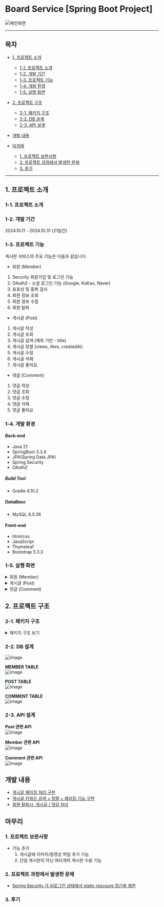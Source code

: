 # Board Service [Spring Boot Project]

![메인화면](https://github.com/user-attachments/assets/1a502db6-2167-47cd-94ee-f8cfabb044fa)

---
## 목차
 - [1. 프로젝트 소개](#1-프로젝트-소개)
   - [1-1. 프로젝트 소개](#1-1-프로젝트-소개)
   - [1-2. 개발 기간](#1-2-개발-기간)
   - [1-3. 프로젝트 기능](#1-3-프로젝트-기능)
   - [1-4. 개발 환경](#1-4-개발-환경)
   - [1-5. 실행 화면](#1-5-실행-화면)
  
 - [2. 프로젝트 구조](#2-프로젝트-구조)
   - [2-1. 패키지 구조](#2-1-패키지-구조)
   - [2-2. DB 설계](#2-2-DB-설계)
   - [2-3. API 설계](#2-3-API-설계)
  
 - [개발 내용](#개발-내용)

 - [마치며](#마치며)
   - [1. 프로젝트 보완사항](#1-프로젝트-보완사항)
   - [2. 프로젝트 과정에서 발생한 문제](#2-프로젝트-과정에서-발생한-문제)
   - [3. 후기](#3-후기)
---

## 1. 프로젝트 소개

### 1-1. 프로젝트 소개



### 1-2. 개발 기간

2024.10.11 - 2024.10.31 (21일간)


### 1-3. 프로젝트 기능

게시판 서비스의 주요 기능은 다음과 같습니다.

- 회원 (Member)
1. Security 회원가입 및 로그인 기능
2. OAuth2 - 소셜 로그인 기능 (Google, KaKao, Naver)
3. 유효성 및 중복 검사
4. 회원 정보 조회
5. 회원 정보 수정
6. 회원 탈퇴

- 게시글 (Post)
1. 게시글 작성
2. 게시글 조회
3. 게시글 검색 (제목 기반 - title)
4. 게시글 정렬 (views, likes, createdAt)
5. 게시글 수정
6. 게시글 삭제
7. 게시글 좋아요

- 댓글 (Comment)
1. 댓글 작성
2. 댓글 조회
3. 댓글 수정
4. 댓글 삭제
5. 댓글 좋아요


### 1-4. 개발 환경

#### Back-end
 - Java 21
 - SpringBoot 3.3.4
 - JPA(Spring Data JPA)
 - Spring Security
 - OAuth2

##### Build Tool
 - Gradle 8.10.2

##### DataBase
 - MySQL 8.0.36

#### Front-end
 - html/css
 - JavaScript
 - Thymeleaf
 - Bootstrap 5.3.3


### 1-5. 실행 화면

  <details>
    <summary>회원 (Member)</summary>

   **1. 로그인 화면 - ("/members/login")**  
   ![image](https://github.com/user-attachments/assets/f8f20f6d-d922-42a6-8f64-7d9cc976f1e9)  
  
   [로그인 여부에 따른 헤더 버튼 구성]
   로그인 X  
   ![image](https://github.com/user-attachments/assets/b56e72a4-0d1c-48a2-9951-d630386ad558)  
  
   로그인 O
   ![image](https://github.com/user-attachments/assets/3c0fb534-b1c3-4d56-9c4f-466f0120c9bb)  


   [소셜 로그인 - Google]  
   ![image](https://github.com/user-attachments/assets/842da38c-2ecf-4413-a65b-1d42a196a9a5)  
   ![image](https://github.com/user-attachments/assets/8f8ce3ea-602e-46d7-99bf-000d0de689ab)  
   Google 로그인 화면으로 이동한다.  

   [소셜 로그인 - Naver]  
   ![image](https://github.com/user-attachments/assets/670edb23-4afe-45e1-bd15-ffa3cdef0870)  
   ![image](https://github.com/user-attachments/assets/37a051fc-53e4-4755-b472-3580ffd68daf)  
   Naver 로그인 화면으로 이동한다.  

   [소셜 로그인 - Kakao]  
   ![image](https://github.com/user-attachments/assets/c7f5bb47-b502-4e4f-ac7e-c3c8b2b442ab)  
   ![image](https://github.com/user-attachments/assets/91307a71-1c8f-4e57-a116-6b19b4629143)  
   Kakao 로그인 화면으로 이동한다.  


   **2. 회원가입 화면 - ("/members/join")**  
   ![image](https://github.com/user-attachments/assets/ffdddc0d-6cd2-4904-ae8b-d723986b363f)  

   ※ 회원가입 입력값에 대한 유효성 검사  
   ![image](https://github.com/user-attachments/assets/881711b1-ba8b-4fda-be5e-08babc761dc9)  

   Example) 새로운 회원가입  
   ※ 'username' 중복 검사 - 같은 'username' 을 가지고 있는 기존 회원 존재  
   ![image](https://github.com/user-attachments/assets/e3613693-e6bd-467e-a412-77466d0ffee7)  

   ※ 정상적으로 회원가입 완료!  
   ![image](https://github.com/user-attachments/assets/747c4549-6075-428a-8323-9521a085f712)  
   ![image](https://github.com/user-attachments/assets/dd7c7c19-2c38-46ac-b36a-bf78e467b195)  
   DB 에 저장된 모습  

   

   **3. 회원정보 화면 - ("/members/info)**  
   ![image](https://github.com/user-attachments/assets/82930cf6-7614-4a94-a1bb-fffd31db2443)  
   ![image](https://github.com/user-attachments/assets/22780dff-1d65-4439-bae2-3c93226aa30b)  
   '정보 수정' 버튼을 눌러 '회원정보 수정 화면'으로 이동한다.  



   **4-1. 회원정보 수정 화면 - ("/members/info/update")**  
   ![image](https://github.com/user-attachments/assets/0839d853-8c80-422d-b8a5-0b2b39d511f9)  

   이메일 형식 유효성 검사  
   ![image](https://github.com/user-attachments/assets/2cbc2a55-878f-4995-bb05-791c2687d408)    
  
   ![image](https://github.com/user-attachments/assets/6bdaffcb-d2d9-4525-a24a-551ccf820b10)  
   nickname : 'newNickname' -> 'otherNickname'  
   email : 'newMember@example.com' -> 'otherMember@example.com'  
   이와 같이 수정 후 'Submit' 버튼을 눌러 정보 수정을 완료한다.  
   
   ![image](https://github.com/user-attachments/assets/0ec162cc-810a-4cfa-a541-b5e88956a969)  
   수정사항이 적용된 것을 확인할 수 있다.  

   

   **4-2. 비밀번호 수정 화면 - ("/members/info/updatePassword")**  
   ![image](https://github.com/user-attachments/assets/b90e57bd-2f44-4070-9258-adb01d771242)  

   현재 비밀번호는 '1q2w3e4r~!' 이다.  
   비밀번호를 변경하기 위해서는 
   '현재 비밀번호'  
   '변경하고자 하는 비밇번호'  
   '변경하고자 하는 비밀번호 확인'  
   이렇게 3개의 입력 필드를 갖는다.  

   1) '현재 비밀번호'를 잘못입력하는 경우  
   ![image](https://github.com/user-attachments/assets/2937aabd-9e80-4caa-9fca-d836e7c731f2)  

   2) '변경하고자 하는 비밀번호' 와 '변경하고자 하는 비밀번호 확인'이 서로 다른 경우  
   ![image](https://github.com/user-attachments/assets/82e00a95-d149-40b6-bf30-c820a1b48daa)  


   ![image](https://github.com/user-attachments/assets/2acba68e-c28b-440c-bc1a-ba9deb0bd249)  
   password : '1q2w3e4r~!' -> '11dnjfekf~!'로 수정하였다.  



   **5. 회원 탈퇴**  

    
  </details>



  
  <details>
    <summary>게시글 (Post)</summary>
    
   **1. 게시글 전체 목록 - ("/")**
   ![image](https://github.com/user-attachments/assets/eb2ffe3c-c87e-4f3b-a1d3-5fe837a87c64)  




   **1-1. 게시글 전체 목록 정렬 - (Views, Likes, Created At)**

   '조회수' 기준으로 내림차순 정렬  
   ![image](https://github.com/user-attachments/assets/ba12d056-b2ca-449e-b84a-5b072e1897d6)  

   'Views' 항목을 클릭하여 '조회수' 기준 내림차순 정렬을 한다.  
   ※ 로그인을 하지 않아도 게시글 정렬이 가능하다.  


   '좋아요 수' 기준으로 내림차순 정렬  
   ![image](https://github.com/user-attachments/assets/708404d2-d611-4a48-b62a-701ee634c793)  

   'Likes' 항목을 클릭하여 '좋아요 수' 기준 내림차순 정렬을 한다.  
   ※ 로그인을 하지 않아도 게시글 정렬이 가능하다.  

   +) 'createdAt' 항목을 클릭하여 '작성일자' 기준 내림차순 정렬을 한다.  



   **2. 게시글 등록 화면 - ("/posts/new")**  
   ![image](https://github.com/user-attachments/assets/bad9dc45-6c45-4c0e-ae0e-0f4214adf0f7)  
   
   로그인한 사용자만 게시글 작성이 가능하며, 작성 후 '작성하기' 버튼을 누르면 메인 페이지로 리다이렉트 된다.  

   ![image](https://github.com/user-attachments/assets/119453d7-eaab-4ff0-9b49-ee82904b74f8)
   ※로그인 하지 않은 상태에서 '글작성' 버튼을 누르게되면, 로그인 화면("/members/login")으로 이동한다.  

     

   **3. 게시글 상세 정보 - ("/posts/{postId}")**  

   1) 로그인 X  
   ![image](https://github.com/user-attachments/assets/3dbf3788-e454-446e-aac2-a9d60ad6cc67)  

   2) 게시글 작성자로 로그인 한 경우  
   ![image](https://github.com/user-attachments/assets/ba85c4da-15fa-451a-9ed7-528622407c56)  
   게시글 작성자인 "member1" 으로 로그인 한 경우,  
   '게시글 수정', '게시글 삭제' 버튼이 보이는 것을 확인할 수 있다.  
  
   4) 게시글 작성자가 아닌 회원으로 로그인 한 경우  
   ![image](https://github.com/user-attachments/assets/0f9c36d3-68a4-427e-8665-17e44a1b6392)  
   게시글 작성자 "member1" 과 다른 회원인 "member2"로 로그인 한 경우,  
   '게시글 수정', '게시글 삭제' 버튼을 확인할 수 없다.  




   **4. 게시글 수정 화면 - ("/posts/update/{postId}")**
   ![image](https://github.com/user-attachments/assets/c1ef377d-fba7-4e13-a7de-3c87c7337951)  

   기존 게시글 내용이 'textarea'에 입력되어 있는 것을 볼 수 있다.  
   게시글 수정 후, '저장하기' 버튼을 눌러 수정을 마무리한다.  
   '저장하' 버튼을 누르면 게시글 목록으로 이동한다.  

   [수정된 게시글 화면]  
   ![image](https://github.com/user-attachments/assets/456dcff8-aa14-4973-adc5-0321a64ce4cf)  

   

   **5. 게시글 삭제 화면**  
   ![image](https://github.com/user-attachments/assets/cf2c8c41-5bc3-481a-86c5-c52f93fdaeca)  
   '게시글 삭제' 버튼을 눌러 게시글 삭제를 진행한다. 

   [기존 게시글 목록]  
   ![image](https://github.com/user-attachments/assets/3674cc31-e14b-47b4-9a90-4eae363b5773)  

   [삭제 후 게시글 목록]  
   ![image](https://github.com/user-attachments/assets/aa859a43-ff95-4d25-9339-ae432b0db8fe)  
   '154'번 게시글	"REALLY REALLY - WINNER 中"이 삭제된 것을 확인할 수 있다.  
  

   **6. 게시글 검색 화면**  
   "Hello"란 키워드를 포함한 게시글을 검색한다.  
   ![image](https://github.com/user-attachments/assets/bb9828b1-03c9-4c44-bb04-2ee8a23be3f7)  
   제목에 Hello가 포함된 게시글을 검색 결과로 산출한 것을 확인할 수 있다.  


  **6-1. 게시글 검색 후 페이징 화면**

  ['Hello' 키워드로 검색한 화면]  
  ![image](https://github.com/user-attachments/assets/bb9828b1-03c9-4c44-bb04-2ee8a23be3f7)  
  
  ['Hello' 키워드로 검색 내용 中 사용자 기준 3페이지]  
  ![image](https://github.com/user-attachments/assets/904c9477-5099-4bee-a9d3-0dc8b9b67b8c)  


  **6-2. 게시글 검색 후 페이징 + 정렬**

  ['Hello' 키워드로 검색 내용 && 조회수 기준 내림차순 정렬]  
  ![image](https://github.com/user-attachments/assets/33e0dcc2-40dc-4c52-952a-8137d446786a)  

  ['Hello' 키워드로 검색 내용 && 조회수 기준 내림차순 정렬 中 사용자 기준 1페이지]  
  ![image](https://github.com/user-attachments/assets/33e0dcc2-40dc-4c52-952a-8137d446786a)  


  **7. 게시글 돟아요 기능**  
  ![image](https://github.com/user-attachments/assets/e5fa3a6a-d261-4965-a5f5-322238e1a3d2)  
  현재 로그인된 회원이 좋아요를 누른 게시글은 '좋아요'버튼이 색칠된 것을 확인할 수 있다.   

  
    
  </details>

  <details>
    <summary>댓글 (Comment)</summary>


  **1. 댓글 작성 화면**  
  ![image](https://github.com/user-attachments/assets/1fdb6be1-4554-4ffb-92e7-ac847bedb1b4)  
  게시글 하단에 해당 게시글 소속의 댓글을 작성할 수 있다.  
  ![image](https://github.com/user-attachments/assets/ad619178-c9bf-4cd9-a02b-44fe85a8dcd1)  


  **2. 댓글 수정**  
  ![image](https://github.com/user-attachments/assets/a667385a-5cc2-4265-9587-93b7e4461b3f)  
  현재 로그인 회원 : "member3" (nickname : 'nic_member3')  
  
  ![image](https://github.com/user-attachments/assets/7f14c63d-1735-436f-b53a-e6f854810fda)  
  현재 로그인 회원이 작성한 댓글/대댓글만 '수정', '삭제' 버튼이 확인된다.  

  ![image](https://github.com/user-attachments/assets/9ce9e132-057d-48b3-aeb8-19cc7c23598b)  
  '수정' 버튼을 눌러 수정 모드로 변환한다.  

  ![image](https://github.com/user-attachments/assets/a3453711-b601-42d0-8338-de43efa2342b)  
  댓글내용을 수정한다. '게시' 버튼을 눌러 수정을 완료한다.  

  [수정된 댓글]  
  ![image](https://github.com/user-attachments/assets/e4fe1357-9b2a-4dbe-997e-9ef82570309e)  
  댓글이 수정된 것을 확인할 수 있다.  
  수정된 댓글은 '작성일자' 뒤에 "(수정됨)" 문구가 붙은 것을 확인할 수 있다.  


  **3. 댓글 좋아요**  
  ![image](https://github.com/user-attachments/assets/295a1511-c7ec-40fa-8430-b58b45c60822)  
  현재 로그인된 회원이 좋아요를 누른 댓글은 '좋아요'버튼이 색칠된 것을 확인할 수 있다.   

  ![image](https://github.com/user-attachments/assets/a991a653-ff7e-4c2a-acf6-467a69bb055c)  
  이미 좋아요가 눌러진 댓글의 '좋아요'버튼을 다시 누른다면, 좋아요가 취소되고, 버튼이 원상태로 복귀된다.  



  **4. 댓글 삭제**  

  ![image](https://github.com/user-attachments/assets/dc27f438-ebfe-4183-a3f6-fe152ddffb4e)  
  '삭제' 버튼을 눌러 댓글/대댓글 삭제를 진행한다.    

  ![image](https://github.com/user-attachments/assets/10d16db1-dea0-4af7-9dcc-5a951b1763ca)  
  해당 댓글이 삭제된 것을 확인할 수 있다.  

    
  </details>




## 2. 프로젝트 구조

### 2-1. 패키지 구조

<details>

<summary>패키지 구조 보기</summary>

```
📦src
 ┣ 📂main
 ┃ ┣ 📂java
 ┃ ┃ ┗ 📂project
 ┃ ┃ ┃ ┗ 📂board_service
 ┃ ┃ ┃ ┃ ┣ 📂config
 ┃ ┃ ┃ ┃ ┃ ┣ 📜CustomUserDetailsService.java
 ┃ ┃ ┃ ┃ ┃ ┗ 📜WebSecurityConfig.java
 ┃ ┃ ┃ ┃ ┣ 📂controller
 ┃ ┃ ┃ ┃ ┃ ┣ 📜CommentApiController.java
 ┃ ┃ ┃ ┃ ┃ ┣ 📜CommentController.java
 ┃ ┃ ┃ ┃ ┃ ┣ 📜CommentLikesController.java
 ┃ ┃ ┃ ┃ ┃ ┣ 📜HomeController.java
 ┃ ┃ ┃ ┃ ┃ ┣ 📜MemberController.java
 ┃ ┃ ┃ ┃ ┃ ┣ 📜PostController.java
 ┃ ┃ ┃ ┃ ┃ ┣ 📜PostLikesController.java
 ┃ ┃ ┃ ┃ ┃ ┗ 📜TestController.java
 ┃ ┃ ┃ ┃ ┣ 📂dto
 ┃ ┃ ┃ ┃ ┃ ┣ 📜CommentDto.java
 ┃ ┃ ┃ ┃ ┃ ┣ 📜MemberDto.java
 ┃ ┃ ┃ ┃ ┃ ┗ 📜PostDto.java
 ┃ ┃ ┃ ┃ ┣ 📂entity
 ┃ ┃ ┃ ┃ ┃ ┣ 📜BaseEntity.java
 ┃ ┃ ┃ ┃ ┃ ┣ 📜Comment.java
 ┃ ┃ ┃ ┃ ┃ ┣ 📜CommentLikes.java
 ┃ ┃ ┃ ┃ ┃ ┣ 📜Member.java
 ┃ ┃ ┃ ┃ ┃ ┣ 📜MemberRole.java
 ┃ ┃ ┃ ┃ ┃ ┣ 📜Post.java
 ┃ ┃ ┃ ┃ ┃ ┗ 📜PostLikes.java
 ┃ ┃ ┃ ┃ ┣ 📂exception
 ┃ ┃ ┃ ┃ ┃ ┣ 📜DataAlreadyExistsException.java
 ┃ ┃ ┃ ┃ ┃ ┣ 📜DataNotFoundException.java
 ┃ ┃ ┃ ┃ ┃ ┣ 📜GlobalExceptionHandler.java
 ┃ ┃ ┃ ┃ ┃ ┣ 📜PasswordCheckFailedException.java
 ┃ ┃ ┃ ┃ ┃ ┗ 📜UnauthorizedAccessException.java
 ┃ ┃ ┃ ┃ ┣ 📂oauth
 ┃ ┃ ┃ ┃ ┃ ┣ 📜CustomOAuth2UserService.java
 ┃ ┃ ┃ ┃ ┃ ┗ 📜OAuthAttributes.java
 ┃ ┃ ┃ ┃ ┣ 📂repository
 ┃ ┃ ┃ ┃ ┃ ┣ 📜CommentLikesRepository.java
 ┃ ┃ ┃ ┃ ┃ ┣ 📜CommentRepository.java
 ┃ ┃ ┃ ┃ ┃ ┣ 📜MemberRepository.java
 ┃ ┃ ┃ ┃ ┃ ┣ 📜PostLikesRepository.java
 ┃ ┃ ┃ ┃ ┃ ┗ 📜PostRepository.java
 ┃ ┃ ┃ ┃ ┣ 📂service
 ┃ ┃ ┃ ┃ ┃ ┣ 📜CommentLikesService.java
 ┃ ┃ ┃ ┃ ┃ ┣ 📜CommentService.java
 ┃ ┃ ┃ ┃ ┃ ┣ 📜MemberService.java
 ┃ ┃ ┃ ┃ ┃ ┣ 📜PostLikesService.java
 ┃ ┃ ┃ ┃ ┃ ┗ 📜PostService.java
 ┃ ┃ ┃ ┃ ┣ 📜BoardServiceApplication.java
 ┃ ┃ ┃ ┃ ┗ 📜InitData.java
 ┃ ┗ 📂resources
 ┃ ┃ ┣ 📂static
 ┃ ┃ ┃ ┣ 📂css
 ┃ ┃ ┃ ┃ ┣ 📜bootstrap.min.css
 ┃ ┃ ┃ ┃ ┗ 📜styles.css
 ┃ ┃ ┃ ┣ 📂img
 ┃ ┃ ┃ ┃ ┣ 📜google-logo.png
 ┃ ┃ ┃ ┃ ┣ 📜kakao-logo.png
 ┃ ┃ ┃ ┃ ┗ 📜naver-logo.png
 ┃ ┃ ┃ ┗ 📂js
 ┃ ┃ ┃ ┃ ┗ 📜scripts.js
 ┃ ┃ ┣ 📂templates
 ┃ ┃ ┃ ┣ 📂fragments
 ┃ ┃ ┃ ┃ ┣ 📜footer.html
 ┃ ┃ ┃ ┃ ┗ 📜header.html
 ┃ ┃ ┃ ┣ 📂members
 ┃ ┃ ┃ ┃ ┣ 📜info.html
 ┃ ┃ ┃ ┃ ┣ 📜infoUpdate.html
 ┃ ┃ ┃ ┃ ┣ 📜join.html
 ┃ ┃ ┃ ┃ ┣ 📜login.html
 ┃ ┃ ┃ ┃ ┗ 📜passwordUpdate.html
 ┃ ┃ ┃ ┣ 📂posts
 ┃ ┃ ┃ ┃ ┣ 📜create.html
 ┃ ┃ ┃ ┃ ┣ 📜information.html
 ┃ ┃ ┃ ┃ ┗ 📜update.html
 ┃ ┃ ┃ ┗ 📜index.html
 ┃ ┃ ┣ 📜application-oauth.yml
 ┃ ┃ ┗ 📜application.yml
 ┗ 📂test
 ┃ ┗ 📂java
 ┃ ┃ ┗ 📂project
 ┃ ┃ ┃ ┗ 📂board_service
 ┃ ┃ ┃ ┃ ┗ 📜BoardServiceApplicationTests.java
```


</details>



### 2-2. DB 설계  

![image](https://github.com/user-attachments/assets/c7d6d2d5-aae8-48d0-88c1-c3b01336b406)  

**MEMBER TABLE**   
![image](https://github.com/yashin20/BoardServiceV2/assets/92693776/688dd71e-b194-41d7-8366-5634e666f748)  

**POST TABLE**  
![image](https://github.com/yashin20/BoardServiceV2/assets/92693776/e56c4f17-526d-4c94-92b3-14cb63b0aee3)  

**COMMENT TABLE**  
![image](https://github.com/yashin20/BoardServiceV2/assets/92693776/422d6e53-7c6c-4d22-bc08-fd9febfa44a6)  



### 2-3. API 설계

**Post 관련 API**  
![image](https://github.com/yashin20/BoardServiceV2/assets/92693776/04184267-86fe-41fd-af99-a6772c85633a)  
  
**Member 관련 API**  
![image](https://github.com/yashin20/BoardServiceV2/assets/92693776/22b3ae7b-34c0-4746-86cc-bdf8feadf447)  
  
**Comment 관련 API**  
![image](https://github.com/yashin20/BoardServiceV2/assets/92693776/bc8aa6de-89c6-4e65-97a5-374b5d8df839)  
  



## 개발 내용

- <a href="https://notorious.tistory.com/340" target="_blank">게시글 페이징 처리 구현</a>
- <a href="https://notorious.tistory.com/341" target="_blank">게시글 키워드 검색 + 정렬 + 페이징 기능 구현</a>
- <a href="https://notorious.tistory.com/342" target="_blank">회원 탈퇴시, 게시글 / 댓글 처리</a>



## 마무리

### 1. 프로젝트 보완사항

- 기능 추가
  1. 게시글에 이미지/동영상 파일 추가 기능
  2. 단일 게시판이 아닌 여러개의 게시판 수용 기능

### 2. 프로젝트 과정에서 발생한 문제
- <a href="https://notorious.tistory.com/339" target="_blank">Spring Security 가 비로그인 상태에서 static rescoure 접근을 제한</a>


### 3. 후기




